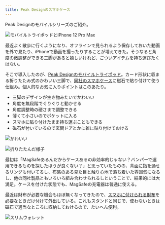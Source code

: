 ```yaml
---
title: Peak Designのスマホケース
---
```

Peak Designのモバイルシリーズのご紹介。

![](https://lh3.googleusercontent.com/docs/ADP-6oHbo8ZnKvaxnXO3X9LSE4kb8TRDpOGDxVh745fFZUulkmwhiVXOjSQvtQhYK8kBo4HSkcOyPS1m_AElVCnly5ts9yF2lfZWrAd2Wvknrxqr1803a7mYXvppU3MNv27q10iDjmRJweN0qxf2jQolrToazIAv0P0kZmcP-joKyLyLqUNZs73MTqAXTWb9Bvs6mwd0dbXxENouvoo1zSKRIkyfJ2W2SJIqn6vhfEhTWzwUyi-ZoLIcT3lw20c8f3doi09TeNSpUZdgf_nMQwFNhd4UfrBfpGpfxOxwAYPgcxVmr9JFFZkEwhcDAjTdvalSl6VwvpryQVRhPNu83UksUK3Z48Guk6s88WUVSAkVuh4TDcaqGzYIM11K74YZ2ryPTsxf_Tavndlbn11eCr0yU_Ub0UGXWZJ_DttzrEbgWiJ1EJW8m4vwmDzhNXj1drbp1qcgXtQqWlqFgLizRB4mPWSW52WRYFyxQ4aUEXB9el99qa-_5JxReWsb0PCz1ODfHjufsyq8dssx_xjdJoQfpnTOgPbUmkbi4TLdSwuQ0hb0jukqw-YkZ5-G3Mi5vFzvwIb3ZsFeXCDlU3cYR1Vy39HI11tHCBA8nLj3D2fY-osEIqaMqb0mLCManvvcDzbCwv8QeBvnm7JKg0EEmfMOKLYWvtQLWoboP9PeD5uH9vKCwJiYIGR049EEywHs_VMsyGRmfrEgT2oWyN-pKrhBHXhjgOAOzNMaGk7fjZpUwnJcFOCvqBU1NZwm54jiYtBx15r5Z1rQUjFpbbVTmSmv5EJWjZMHrYzBy04a23wXRAPWMBAEsFi-sDoIJiuGggTUwcODfDfa_wDWZjcEJdmoalLa_Z00PCnPI2NMsaNvfbICHRQqiHI8xjQ1UtZz88gWmlrnkbXpOP12GHysHpspbldzeXTFTmoQQhV5RiqtaKDlnlBs8q6avKRwAthuM2alMBh1xhmZdiS_xFh0p_HrwdvyFrMhirU4orQadEP_2I2woMrqHLdoKtMQwPeq_FnNfhPRPJis-qYDT1q7MdXYvkO9lkpxycCAIBQNrKYW0dhQ72g5RiNqupAb6Ivq0QJ2VOVKno2tAONDppWilL_iW1ahBI9cfw2h-BxchZeTQuKZoIOG2JUqkk7m5e0IdL6Rwj3s5BvYQaD_M59eerENEIR1SQBvFSzCD_Let11Dq1s1KDrPdR_zqIdQKyyOYFwg5ghRzNJOjm5g6om0zFg662VZ8gApBIbSdSCH5wIC8yNjbYjA "モバイルトライポッドとiPhone 12 Pro Max")

最近よく散歩に行くようになり、オフラインで見られるよう保存しておいた動画を外で見たり、iPhoneで動画を撮ったりすることが増えてきた。そうなると角度の微調整ができる三脚があると嬉しいけれど、ごついアイテムを持ち運びたくはない。

そこで導入したのが、[Peak Designのモバイルトライポッド](https://www.amazon.co.jp/dp/B09FRZPLL3)。カード形状に収まる折りたたみ式のかわいい三脚で、[同社のスマホケース](https://www.amazon.co.jp/dp/B09FP3HP7Z?)に磁石で貼り付けて使う仕組み。個人的なお気に入りポイントはこのあたり。

*   三脚のデザインが生き物みたいでかわいい
*   角度を無段階でぐりぐりと動かせる
*   角度調整時の硬さまで調整できる
*   薄くて小さいのでポケットに入る
*   スマホに貼り付けたまま持ち運ぶこともできる
*   磁石が付いているので玄関ドアとかに雑に貼り付けておける

![](https://lh3.googleusercontent.com/docs/ADP-6oFgwX4f4uJegwf0f81cAYMztoKYcjNfdP_hfeih2SljdcfNiGc1DOeT2CHs4Kr9ldmeGuyRw0Fil5FkQz7qM8QflEPhDuumbaItgrOaOh5SyHFrM-EvTpPPk5eLEP5VDOSWKZLlTIWd5QQKvlgbN15jJT7NFKXaF-9XzW5zr1CkcP12wGnyLi-_35DxKlixmA3L8rTljloDeawpSuYCEGNeHY8TalyLeRwzM2ylaYm2qDnmtx_kj31jrxJT35YTQtDRExW-lCb_N9hzJG1CKqJt_e_QvhqTYP_-eqWOPEPPqgl9TYUm2oHZX7GnvG-1uMruNt7vlK_0bK0e3SIOo_DEBHRczTS0xp7tBezXMFz99UfjhN7vGQ6RNYRuuFZLkq7Pyp9lLPOwmbYqd9HjCoD9WEu4EvE5WAqrS3HndOC1pseunF1gVvj3cVutxid8udSuAh1crcYHXwCDOZSH5Bhacfh2-L6rI8evHFp9N9TwIwIADhHsxE_1RgF3LAz25gR89NC7m7JbJveFgORi5kLZX3oUi1nI-aWiSohuBNuEca1yb88Nar-2ZjO4kVJ4vSTynv0ZM4jJHUPUZjkUS6QpyhiAHdFDvxs_ouoQuAViMmNs-bdTbR7SRs2DHG4JJ8N17cjeVc9l1fF9k6iWAXGFI_W1SweP23zeVw94n73rYafLR78qmuW2GYAgwvCU5q-59mGg5vL-kYn6518wjUj2xi7ZsklWCujipF8p72fdndRj-445Pz87e5gBX3qIPYCOWQCS5n7x8Zc4FnKvDIfvxctqdm0WvFEsZZB-3DFl7-PCEip3yoe1Qd-k3uLfv_ZhMJdft4qy5xfz8QanaSkmfKTO4_EjuEKsQXhazSCnLdVbsr3LPq3i_3XdBdOoGa0GKFYzagXii7X3uCK6MMtus1lx4RWAwXCvhig5sS0vbGY4SHcLXbAr9yfFfwuC5q5EfRtDwLq3PUBY2dKT64KEbK_DC1pt9kw2zQjnK6d3HeYVVNDvdx6u8jiNYLqNHT0XI9PpCdSHYNwazMsybEY2afi-JyqyeBMmhsywD4SDf9HpGezPhX76TjN--SsbSkJbYyDLRueOeoQ6-Wsi_hz620PuEp4AGnjfvoLwrgQgg6V5hYZt31nsAl1y48B_GSVLywFiS-oKbPcGHax1GFoG9HymHSY6BIxKjEhNmzU00MtRSp4oViSDRvnZ4dFpLKMUnnGjA3v6rE_QRMCSY1C_35dNCOF42ed1_PTezb5HbJ6Q "かわいい")

![](https://lh3.googleusercontent.com/docs/ADP-6oFE7Y_I5SWJ2EFpk9xSeTTxEIjFExoGyqRfVrIl47xgLorsHFICE4fXv6cRMuLAqbQyGeMXyu0X3-rAiXcnDja9u3M4mFwobRwFcLOenzRtCYv0EM53YL2aGQUlus5J5uvhKGfv559dL-iNxgZJwlwJ0GHz6xw1v4Z7avEHDIGVM5XlQMGfoI20A629G8v9TxH0koM3WQ7Nbr18AvtDzMU7wN1VhNZ415Zj51jLbzyqItzpmSeykJ1U0M8dfNm5kJi77RB0nggAe__FszIRTJNV-Oqf9l33NnwGwcXtcKUJOi-3MTxNx0ZHxar7uX4tLXZmABGp2KmwjQeVN_ACw1BtqqnQvv0-NZs1D-CTqNoPuy33SgEI2951g1vO3n1cJCUCjSQhXQazhppM5OKa8CALI-7pb5EE5ADidgzURuz2Tn2O6nxgnJEIiQI-673UM-kS8lRR8Ha1bvK7t0meyv3PtWEaQwysWCzZBQaYNMF2wUvmz-_YkjBk0ussQUTFTQtmLhTBXj76v41Gpcgb86_OR6iuyRgTYVTTeOfMO-iU4qHVgueqWZ9iBrMP3BOn5Ft5N-2n3UTibyZfxD9leDMwt3VhvgNDGkqUM0ZZVwHEoCsSj34fKT8dvAW5UlTvfmfu7y2uh7aMq2YQAtWGu-deMeBkZgDHpYv8qdnmCe0ojD-ewIwyIiJvvf7fG9PD17DcdydRIYEq5SrEJkYyY3kCsDVaQSEjWdarwWkg9kXfrDnFqQFsPiXlDbaT9kIbn8VoHja3JV6646dE9O7VinVJ3iHpXQ06chslBYGSiYdkiGzfwb7aNVJa14Yl2RSfCO3tnQTedhvOBrHK4c6crDx5YGTfOHJ6Qs4GLAHVs1gXEbvoTwhJv7gGYdl_ExRBRbo85ChTrkPaf0ewyk9c-hFwxo73gc61h4sfLLfJ2ONjXxg_HdTOriXiR3IjMthyNk4lBcdSfw8_D20iez4_RWQEku1y4ACzqxpxYek4tJNdv5pm2WzgfL8JmUcwZjeTm73vNctwat51UUFygc4bitbOWGY1Qzr7XlYbBv5l5WbRUPWkfOK7xzprv5F77qiTqPvcP1guPrb6M6a6mx3N-7RuPHnQkVSD0ysYHq4lOrliDJUHSGIVXiAt7DVVcA1wK9oVnqkmT7cI6xRjXQQEcUpLLK9DKFbntqvgSwd89gxfaVEYZyVjFBAmJDJi5Z1OH-lb8dhtr4MKgRDkRCqfj7BPb7nW17aSaoBgBwLzpV4EZ3w5 "折りたたんだ様子")

最初は「MagSafeあるんだからケースあるの非効率的じゃない？バンパーで運用できるものを探したほうが良くない？」と思っていたものの、背面に指を通せるリングも付いてるし、布感のある見た目と触り心地で落ち着いた雰囲気になるし、他の同社製品ともいろいろ組み合わせられるしということで、結果的には大満足。ケースを付けた状態でも、MagSafeの充電器は普通に使える。

最近は財布が必要な機会もほぼ無くなってきたので、[スマホに付けられる財布](https://www.amazon.co.jp/dp/B09FSGW671)を必要なときだけ付けて外出している。これもスタンドと同じで、使わないときは磁石で適当なところに収納しておけるので、たいへん便利。

![](https://lh3.googleusercontent.com/docs/ADP-6oEFxrVJrQGmW5qTQDq9l836mT75qwgLgfZa3h9CyEZr6ixfIBkKC_TjFJ-h650l2eKCX1sLe1lPOMknHAYuMQS2WS9bYZJVb1PUZiR_BBiyQoadkR3BJic_PtNx6k_1nf86SyLfALFdxQEq-6AR4KlZ71eGVMLhE4Od1gYZzNhrNrUkUYxB9v7ML6nk__-WEVuoPzWv3bx8LHm28sadsTHwjAmoiBXNkU4Dd5s2D49XPPN20WyhHt0PumxeCW3sS5bj0SM0bvSLR1-Aot4ZmOWahv5PrDm6n1yIMAzFPbwwbVPRsrqQ0m5490aIkFnAC3FsgqxKZAmWX2vD5f2PK9y5N_wMHaiKYuTiX6OfOtCWvVseDjgDQN0Q82jEgY9xctsX1eyK5-HTnzyfEwQJCq2sQuPZXraBOSBsSbhcNIARvw4tQ6aoVo8nxVCUJD6PZ_0T8x5e4TCC7hOLHLFSvTc-22IGoT8KBPUGnMeVregjJnw65wNccF1J8-fj7qC5j0JcUZnPp0A-z8lKi0ZpV3qjLM8xqBbtpF1Y0oAV1UrzSggoZLY_NI0o-IEJbQAQXFuhjoJc2kgfleQ2Xv2d3auSElNnNr1nt4VBxsnqtfVvcjjtV7OSTF5m22azbk5rVpUexKxKRuiohy7em9vILBVRlV-P1jcx8MNmWIZQJPPTUb-b-cVldBJXV2Jb_0WU0apeAnZIVtoMKUf1tflr10cD3qSwxK6hAP4cECXznxLlz2CZ2V3EvmVB4qE09gVWku5D_5sT0ie51Qk9SwHrNx75AFwftlfD8Ypm7buqZ1EO_mYbyWwD87AQDf3JYphSowWpqbs8BjKyLETrjz9HVtjglNQdXj7ORT_lY9Rpoioaq3YdIdduIcWHBY8UBdA4oghmVl1MPq32n1rsFviYtfOULCSZzwDYIuN5s0ppGrx3WRbJTDb7cKAn0dVjXMhgaxwcFsh8UQlQbk8mglBZ8VWUzUsvRwHIXL5hHejShViYmpLr5BwBBUTYN-DtXOGsNWrueaZdVdtFvp4fwPhbhbGEVgaq3Bc3XAnyvnbzAzEWKwxlh9oKqHA335-pPoekkuXWEODvmdROscJSayH0F5dICipzvUEy2xw8guU7h485-CSAKP6MQLeUPxSVZPzbz0H7EN2wBXWcbvfSc4vwbMDdntmtK3w_KNh8uTiCTbFTBciGSV7FR8gf1ZfQzboPDpvaB4A710dpeS-7TLKCbk1WXZJegDITeTi69PoSPbW-t1-K "スリムウォレット")
